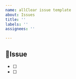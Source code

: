 ```yaml
---
name: allClear issue template
about: Issues
title: ''
labels: ''
assignees: ''

---
```


## 📌Issue
- [ ] 
- [ ]
